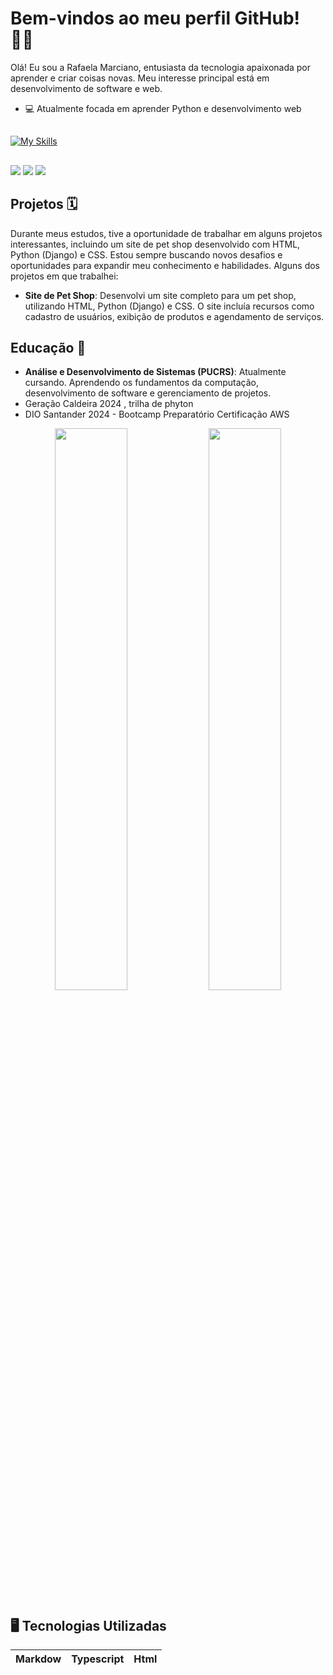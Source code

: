 # Bem-vindos ao meu perfil GitHub! 👋🏻


Olá! Eu sou a Rafaela Marciano, entusiasta da tecnologia apaixonada por aprender e criar coisas novas. Meu interesse principal está em desenvolvimento de software e web. 

- 💻 Atualmente focada em aprender Python e desenvolvimento web 

##

[![My Skills](https://skillicons.dev/icons?i=html,css,py,js,git,aws,figma)](https://skillicons.dev)

##

<div> 
  <a href="www.linkedin.com/in/rafaela-de-campos-marcian" target="_blank"><img src="https://img.shields.io/badge/-LinkedIn-%230077B5?style=for-the-badge&logo=linkedin&logoColor=white" target="_blank"></a>
    <a href = "mailto:rafaeladecamposm@gmail.com"><img src="https://img.shields.io/badge/-Gmail-%23333?style=for-the-badge&logo=gmail&logoColor=white" target="_blank"></a>
 <a href="[https://discord.gg/wagxzStdcR](https://discord.com/channels/@me)" target="_blank"><img src="https://img.shields.io/badge/Discord-7289DA?style=for-the-badge&logo=discord&logoColor=white" target="_blank"></a> 
  

## Projetos 🗓️

Durante meus estudos, tive a oportunidade de trabalhar em alguns projetos interessantes, incluindo um site de pet shop desenvolvido com HTML, Python (Django) e CSS. Estou sempre buscando novos desafios e oportunidades para expandir meu conhecimento e habilidades.
Alguns dos projetos em que trabalhei:

- **Site de Pet Shop**: Desenvolvi um site completo para um pet shop, utilizando HTML, Python (Django) e CSS. O site incluía recursos como cadastro de usuários, exibição de produtos e agendamento de serviços.

## Educação 📕
- **Análise e Desenvolvimento de Sistemas (PUCRS)**: Atualmente cursando. Aprendendo os fundamentos da computação, desenvolvimento de software e gerenciamento de projetos.
- Geração Caldeira 2024 , trilha de phyton
- DIO Santander 2024 - Bootcamp Preparatório Certificação AWS

<div align="center">
  <img src="https://github-readme-stats.vercel.app/api?username=rafaellacampos&show_icons=true&theme=omni" width="48%" />
  <img src="https://github-readme-stats.vercel.app/api/top-langs/?username=rafaellacampos&layout=compact&langs_count=8&theme=omni" width="48%" />
</div>

</div>

## 🖥 Tecnologias Utilizadas

| Markdow | Typescript | Html |
|---------|------------|------|

